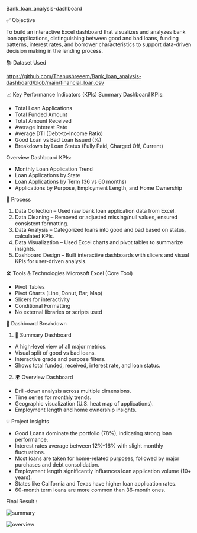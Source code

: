 Bank_loan_analysis-dashboard

✅ Objective

To build an interactive Excel dashboard that visualizes and analyzes bank loan applications, distinguishing between good and bad loans, funding patterns, interest rates, and borrower characteristics to support data-driven decision making in the lending process.


 📚 Dataset Used

https://github.com/Thanushreeem/Bank_loan_analysis-dashboard/blob/main/financial_loan.csv

📈 Key Performance Indicators (KPIs)
Summary Dashboard KPIs:
* Total Loan Applications
* Total Funded Amount
* Total Amount Received
* Average Interest Rate
* Average DTI (Debt-to-Income Ratio)
* Good Loan vs Bad Loan Issued (%)
* Breakdown by Loan Status (Fully Paid, Charged Off, Current)
  
Overview Dashboard KPIs:
* Monthly Loan Application Trend
* Loan Applications by State
* Loan Applications by Term (36 vs 60 months)
* Applications by Purpose, Employment Length, and Home Ownership



 🔁 Process

1. Data Collection – Used raw bank loan application data from Excel.
2. Data Cleaning – Removed or adjusted missing/null values, ensured consistent formatting.
3. Data Analysis – Categorized loans into good and bad based on status, calculated KPIs.
4. Data Visualization – Used Excel charts and pivot tables to summarize insights.
5. Dashboard Design – Built interactive dashboards with slicers and visual KPIs for user-driven analysis.



 🛠️ Tools & Technologies
Microsoft Excel (Core Tool)
 * Pivot Tables
  * Pivot Charts (Line, Donut, Bar, Map)
  * Slicers for interactivity
  * Conditional Formatting
* No external libraries or scripts used



 🧩 Dashboard Breakdown
 1. 📌 Summary Dashboard
* A high-level view of all major metrics.
* Visual split of good vs bad loans.
* Interactive grade and purpose filters.
* Shows total funded, received, interest rate, and loan status.

2. 🌍 Overview Dashboard
* Drill-down analysis across multiple dimensions.
* Time series for monthly trends.
* Geographic visualization (U.S. heat map of applications).
* Employment length and home ownership insights.



 💡 Project Insights

* Good Loans dominate the portfolio (78%), indicating strong loan performance.
* Interest rates average between 12%–16% with slight monthly fluctuations.
* Most loans are taken for home-related purposes, followed by major purchases and debt consolidation.
* Employment length significantly influences loan application volume (10+ years).
* States like California and Texas have higher loan application rates.
* 60-month term loans are more common than 36-month ones.

Final Result :



![summary](https://github.com/user-attachments/assets/803de879-fe65-4622-8c2b-cf40af6d72de)



![overview](https://github.com/user-attachments/assets/c5c9678e-8228-444d-ac82-58f88553ff7f)





